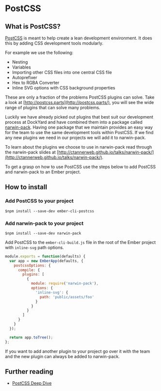 # PostCSS

## What is PostCSS?
[PostCSS](https://github.com/postcss/postcss) is meant to help create a lean development environment. It does this by adding CSS development tools modularly.

For example we use the following:
- Nesting
- Variables
- Importing other CSS files into one central CSS file
- Autoprefixer
- Hex to RGBA Converter
- Inline SVG options with CSS background properties

These are only a fraction of the problems PostCSS plugins can solve. Take a look at [http://postcss.parts](http://postcss.parts/), you will see the wide range of plugins that can solve many problems.

Luckily we have already picked out plugins that best suit our development process at DockYard and have combined them into a package called [narwin-pack](https://github.com/dockyard/narwin-pack). Having one package that we maintain provides an easy way for the team to use the same development tools within PostCSS. If we find any new plugins we need in our projects we will add it to narwin-pack.

To learn about the plugins we choose to use in narwin-pack read through the narwin-pack slides at [http://ctannerweb.github.io/talks/narwin-pack/](http://ctannerweb.github.io/talks/narwin-pack/).

To get a grasp on how to use PostCSS use the steps below to add PostCSS and narwin-pack to an Ember project.

## How to install
### Add PostCSS to your project

```shell
$npm install --save-dev ember-cli-postcss
```

### Add narwin-pack to your project

```shell
$npm install --save-dev narwin-pack
```

Add PostCSS to the `ember-cli-build.js` file in the root of the Ember project with `inline-svg` path options.

```js
module.exports = function(defaults) {
  var app = new EmberApp(defaults, {
    postcssOptions: {
      compile: {
        plugins: [
          {
            module: require('narwin-pack'),
            options: {
              'inline-svg': {
                path: 'public/assets/foo'
              }
            }
          }
        ]
      }
    }
  });

  return app.toTree();
};
```

If you want to add another plugin to your project go over it with the team and the new plugin can always be added to narwin-pack.

## Further reading
- [PostCSS Deep Dive](http://webdesign.tutsplus.com/series/postcss-deep-dive--cms-889)

